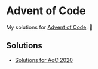 # Advent of Code

My solutions for [Advent of Code](https://adventofcode.com/). 🎅

## Solutions

* [Solutions for AoC 2020](./aoc_2020)
